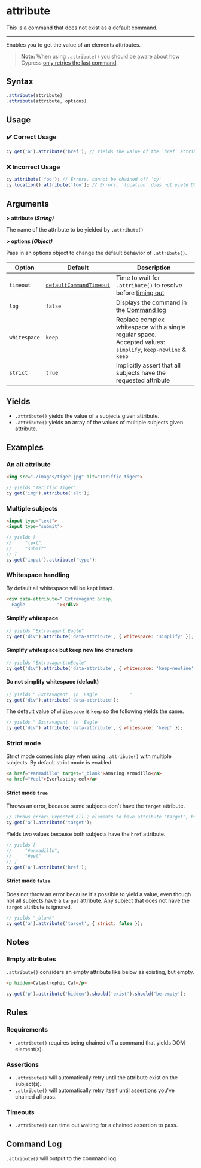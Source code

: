 # attribute

This is a command that does not exist as a default command.

---

Enables you to get the value of an elements attributes.

> **Note:** When using `.attribute()` you should be aware about how Cypress
> [only retries the last command](https://docs.cypress.io/guides/core-concepts/retry-ability#Only-the-last-command-is-retried).

## Syntax

```javascript
.attribute(attribute)
.attribute(attribute, options)
```

## Usage

### :heavy_check_mark: Correct Usage

```javascript
cy.get('a').attribute('href'); // Yields the value of the `href` attribute
```

### :x: Incorrect Usage

```javascript
cy.attribute('foo'); // Errors, cannot be chained off 'cy'
cy.location().attribute('foo'); // Errors, 'location' does not yield DOM element
```

## Arguments

**> attribute** **_(String)_**

The name of the attribute to be yielded by `.attribute()`

**> options** **_(Object)_**

Pass in an options object to change the default behavior of `.attribute()`.

| Option       | Default                                                                                          | Description                                                                                                             |
| ------------ | ------------------------------------------------------------------------------------------------ | ----------------------------------------------------------------------------------------------------------------------- |
| `timeout`    | [`defaultCommandTimeout`](https://docs.cypress.io/guides/references/configuration.html#Timeouts) | Time to wait for `.attribute()` to resolve before [timing out](https://docs.cypress.io/api/commands/then.html#Timeouts) |
| `log`        | `false`                                                                                          | Displays the command in the [Command log](https://docs.cypress.io/guides/core-concepts/test-runner.html#Command-Log)    |
| `whitespace` | `keep`                                                                                           | Replace complex whitespace with a single regular space.<br> Accepted values: `simplify`, `keep-newline` & `keep`        |
| `strict`     | `true`                                                                                           | Implicitly assert that all subjects have the requested attribute                                                        |

## Yields

- `.attribute()` yields the value of a subjects given attribute.
- `.attribute()` yields an array of the values of multiple subjects given attribute.

## Examples

### An alt attribute

<!-- prettier-ignore -->
```html
<img src="./images/tiger.jpg" alt="Teriffic tiger">
```

```javascript
// yields "Teriffic Tiger"
cy.get('img').attribute('alt');
```

### Multiple subjects

<!-- prettier-ignore -->
```html
<input type="text">
<input type="submit">
```

```javascript
// yields [
//     "text",
//     "submit"
// ]
cy.get('input').attribute('type');
```

### Whitespace handling

By default all whitespace will be kept intact.

<!-- prettier-ignore -->
```html
<div data-attribute=" Extravagant &nbsp;
  Eagle            "></div>
```

#### Simplify whitespace

```javascript
// yields "Extravagant Eagle"
cy.get('div').attribute('data-attribute', { whitespace: 'simplify' });
```

#### Simplify whitespace but keep new line characters

```javascript
// yields "Extravagant\nEagle"
cy.get('div').attribute('data-attribute', { whitespace: 'keep-newline' });
```

#### Do not simplify whitespace (default)

```javascript
// yields " Extravagant  \n  Eagle            "
cy.get('div').attribute('data-attribute');
```

The default value of `whitespace` is `keep` so the following yields the same.

```javascript
// yields " Extravagant  \n  Eagle            "
cy.get('div').attribute('data-attribute', { whitespace: 'keep' });
```

### Strict mode

Strict mode comes into play when using `.attribute()` with multiple subjects. By default strict mode
is enabled.

<!-- prettier-ignore -->
```html
<a href="#armadillo" target="_blank">Amazing armadillo</a>
<a href="#eel">Everlasting eel</a>
```

#### Strict mode `true`

Throws an error, because some subjects don't have the `target` attribute.

```javascript
// Throws error: Expected all 2 elements to have attribute 'target', but never found it on 1 elements.
cy.get('a').attribute('target');
```

Yields two values because both subjects have the `href` attribute.

```javascript
// yields [
//     "#armadillo",
//     "#eel"
// ]
cy.get('a').attribute('href');
```

#### Strict mode `false`

Does not throw an error because it's possible to yield a value, even though not all subjects have a
`target` attribute. Any subject that does not have the `target` attribute is ignored.

```javascript
// yields "_blank"
cy.get('a').attribute('target', { strict: false });
```

## Notes

### Empty attributes

`.attribute()` considers an empty attribute like below as existing, but empty.

<!-- prettier-ignore -->
```html
<p hidden>Catastrophic Cat</p>
```

```javascript
cy.get('p').attribute('hidden').should('exist').should('be.empty');
```

## Rules

### Requirements

- `.attribute()` requires being chained off a command that yields DOM element(s).

### Assertions

- `.attribute()` will automatically retry until the attribute exist on the subject(s).
- `.attribute()` will automatically retry itself until assertions you've chained all pass.

### Timeouts

- `.attribute()` can time out waiting for a chained assertion to pass.

## Command Log

`.attribute()` will output to the command log.
